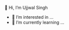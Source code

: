 👋 Hi, I’m Ujjwal Singh
- 👀 I’m interested in ...
- 🌱 I’m currently learning ...


<!---
us0856/us0856 is a ✨ special ✨ repository because its `README.md` (this file) appears on your GitHub profile.
You can click the Preview link to take a look at your changes.
--->
